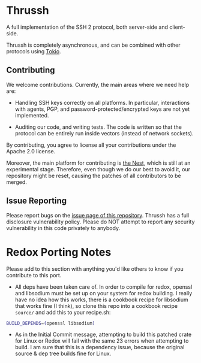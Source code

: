 # Thrussh

A full implementation of the SSH 2 protocol, both server-side and client-side.

Thrussh is completely asynchronous, and can be combined with other protocols using [Tokio](//tokio.rs).

## Contributing

We welcome contributions. Currently, the main areas where we need help are:

- Handling SSH keys correctly on all platforms. In particular, interactions with agents, PGP, and password-protected/encrypted keys are not yet implemented.

- Auditing our code, and writing tests. The code is written so that the protocol can be entirely run inside vectors (instead of network sockets).

By contributing, you agree to license all your contributions under the Apache 2.0 license.

Moreover, the main platform for contributing is [the Nest](//nest.pijul.com/pijul_org/thrussh), which is still at an experimental stage. Therefore, even though we do our best to avoid it, our repository might be reset, causing the patches of all contributors to be merged.


## Issue Reporting

Please report bugs on the [issue page of this repository](//nest.pijul.com/pijul_org/thrussh).
Thrussh has a full disclosure vulnerability policy.
Please do NOT attempt to report any security vulnerability in this code privately to anybody.

# Redox Porting Notes
Please add to this section with anything you'd like others to know if you contribute to this port.

- All deps have been taken care of. In order to compile for redox, openssl and libsodium must be set up on your system for redox building. I really have no idea how this works, there is a cookbook recipe for libsodium that works fine (I think), so clone this repo into a cookbook recipe `source/` and add this to your recipe.sh:
```sh
BUILD_DEPENDS=(openssl libsodium)
```
- As in the Initial Commit message, attempting to build this patched crate for Linux or Redox will fail with the same 23 errors when attempting
to build. I am sure that this is a dependency issue, because the original source & dep tree builds fine for Linux.
